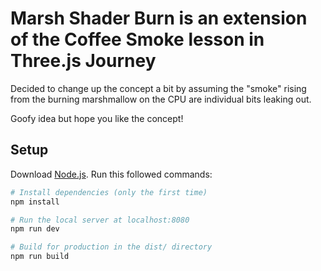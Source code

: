 # Marsh Shader Burn is an extension of the Coffee Smoke lesson in Three.js Journey

Decided to change up the concept a bit by assuming the "smoke" rising from the burning marshmallow on the CPU are individual bits leaking out.

Goofy idea but hope you like the concept!

## Setup

Download [Node.js](https://nodejs.org/en/download/).
Run this followed commands:

```bash
# Install dependencies (only the first time)
npm install

# Run the local server at localhost:8080
npm run dev

# Build for production in the dist/ directory
npm run build
```
